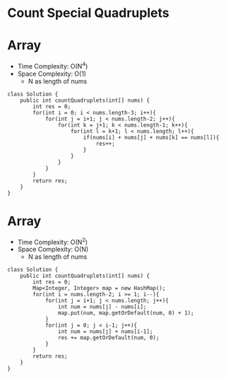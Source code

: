 # Count Special Quadruplets
# Array
* Time Complexity: O(N<sup>4</sup>)
* Space Complexity: O(1)
    * N as length of nums
```
class Solution {
    public int countQuadruplets(int[] nums) {
        int res = 0;
        for(int i = 0; i < nums.length-3; i++){
            for(int j = i+1; j < nums.length-2; j++){
                for(int k = j+1; k < nums.length-1; k++){
                    for(int l = k+1; l < nums.length; l++){
                        if(nums[i] + nums[j] + nums[k] == nums[l]){
                            res++;
                        }
                    }
                }
            }
        }
        return res;
    }
}
```
# Array
* Time Complexity: O(N<sup>2</sup>)
* Space Complexity: O(N)
    * N as length of nums
```
class Solution {
    public int countQuadruplets(int[] nums) {
        int res = 0;
        Map<Integer, Integer> map = new HashMap();
        for(int i = nums.length-2; i >= 1; i--){
            for(int j = i+1; j < nums.length; j++){
                int num = nums[j] - nums[i];
                map.put(num, map.getOrDefault(num, 0) + 1);
            }
            for(int j = 0; j < i-1; j++){
                int num = nums[j] + nums[i-1];
                res += map.getOrDefault(num, 0);
            }
        }
        return res;
    }
}
```